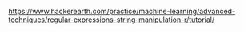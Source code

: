 https://www.hackerearth.com/practice/machine-learning/advanced-techniques/regular-expressions-string-manipulation-r/tutorial/
